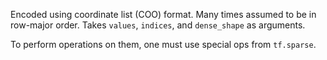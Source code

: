Encoded using coordinate list (COO) format.
Many times assumed to be in row-major order.
Takes `values`, `indices`, and `dense_shape` as arguments.

To perform operations on them, one must use special ops from `tf.sparse`.